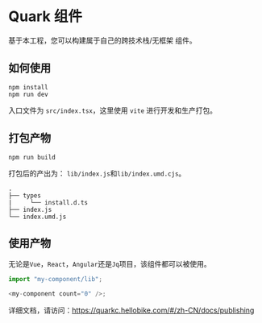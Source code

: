 # Quark 组件

基于本工程，您可以构建属于自己的跨技术栈/无框架 组件。

## 如何使用

```
npm install
npm run dev
```

入口文件为 `src/index.tsx`，这里使用 `vite` 进行开发和生产打包。

## 打包产物

```
npm run build
```

打包后的产出为： `lib/index.js`和`lib/index.umd.cjs`。

```tree
.
├── types
|     └── install.d.ts
├── index.js
└── index.umd.js
```

## 使用产物

无论是`Vue`，`React`，`Angular`还是`Jq`项目，该组件都可以被使用。

```js
import "my-component/lib";

<my-component count="0" />;
```

详细文档，请访问：https://quarkc.hellobike.com/#/zh-CN/docs/publishing
